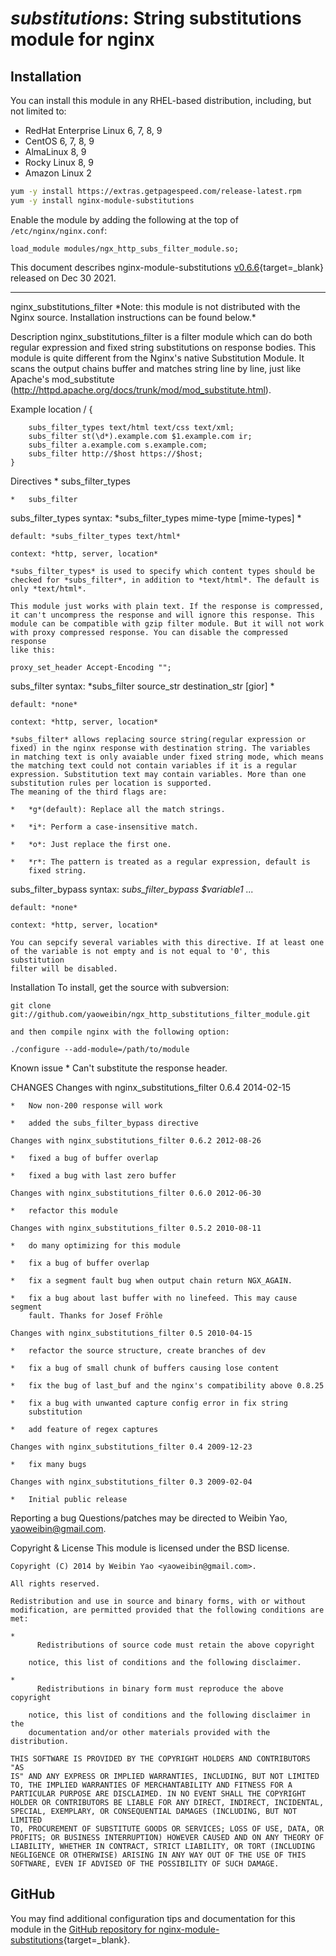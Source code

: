 # *substitutions*: String substitutions module for nginx


## Installation

You can install this module in any RHEL-based distribution, including, but not limited to:

* RedHat Enterprise Linux 6, 7, 8, 9
* CentOS 6, 7, 8, 9
* AlmaLinux 8, 9
* Rocky Linux 8, 9
* Amazon Linux 2

```bash
yum -y install https://extras.getpagespeed.com/release-latest.rpm
yum -y install nginx-module-substitutions
```

Enable the module by adding the following at the top of `/etc/nginx/nginx.conf`:

```nginx
load_module modules/ngx_http_subs_filter_module.so;
```


This document describes nginx-module-substitutions [v0.6.6](https://github.com/dvershinin/ngx_http_substitutions_filter_module/releases/tag/v0.6.6){target=_blank} 
released on Dec 30 2021.

<hr />
nginx_substitutions_filter
    *Note: this module is not distributed with the Nginx source.
    Installation instructions can be found below.*

  Description
    nginx_substitutions_filter is a filter module which can do both regular
    expression and fixed string substitutions on response bodies. This
    module is quite different from the Nginx's native Substitution Module.
    It scans the output chains buffer and matches string line by line, just
    like Apache's mod_substitute
    (<http://httpd.apache.org/docs/trunk/mod/mod_substitute.html>).

  Example
    location / {

        subs_filter_types text/html text/css text/xml;
        subs_filter st(\d*).example.com $1.example.com ir;
        subs_filter a.example.com s.example.com;
        subs_filter http://$host https://$host;
    }

  Directives
    *   subs_filter_types

    *   subs_filter

   subs_filter_types
    syntax: *subs_filter_types mime-type [mime-types] *

    default: *subs_filter_types text/html*

    context: *http, server, location*

    *subs_filter_types* is used to specify which content types should be
    checked for *subs_filter*, in addition to *text/html*. The default is
    only *text/html*.

    This module just works with plain text. If the response is compressed,
    it can't uncompress the response and will ignore this response. This
    module can be compatible with gzip filter module. But it will not work
    with proxy compressed response. You can disable the compressed response
    like this:

    proxy_set_header Accept-Encoding "";

   subs_filter
    syntax: *subs_filter source_str destination_str [gior] *

    default: *none*

    context: *http, server, location*

    *subs_filter* allows replacing source string(regular expression or
    fixed) in the nginx response with destination string. The variables 
    in matching text is only avaiable under fixed string mode, which means 
    the matching text could not contain variables if it is a regular 
    expression. Substitution text may contain variables. More than one 
    substitution rules per location is supported. 
    The meaning of the third flags are:

    *   *g*(default): Replace all the match strings.

    *   *i*: Perform a case-insensitive match.

    *   *o*: Just replace the first one.

    *   *r*: The pattern is treated as a regular expression, default is
        fixed string.

   subs_filter_bypass
    syntax: *subs_filter_bypass $variable1 ...*

    default: *none*

    context: *http, server, location*

    You can sepcify several variables with this directive. If at least one
    of the variable is not empty and is not equal to '0', this substitution
    filter will be disabled.

  Installation
    To install, get the source with subversion:

    git clone
    git://github.com/yaoweibin/ngx_http_substitutions_filter_module.git

    and then compile nginx with the following option:

    ./configure --add-module=/path/to/module

  Known issue
    *   Can't substitute the response header.

  CHANGES
    Changes with nginx_substitutions_filter 0.6.4 2014-02-15

    *   Now non-200 response will work

    *   added the subs_filter_bypass directive

    Changes with nginx_substitutions_filter 0.6.2 2012-08-26

    *   fixed a bug of buffer overlap

    *   fixed a bug with last zero buffer

    Changes with nginx_substitutions_filter 0.6.0 2012-06-30

    *   refactor this module

    Changes with nginx_substitutions_filter 0.5.2 2010-08-11

    *   do many optimizing for this module

    *   fix a bug of buffer overlap

    *   fix a segment fault bug when output chain return NGX_AGAIN.

    *   fix a bug about last buffer with no linefeed. This may cause segment
        fault. Thanks for Josef Fröhle

    Changes with nginx_substitutions_filter 0.5 2010-04-15

    *   refactor the source structure, create branches of dev

    *   fix a bug of small chunk of buffers causing lose content

    *   fix the bug of last_buf and the nginx's compatibility above 0.8.25

    *   fix a bug with unwanted capture config error in fix string
        substitution

    *   add feature of regex captures

    Changes with nginx_substitutions_filter 0.4 2009-12-23

    *   fix many bugs

    Changes with nginx_substitutions_filter 0.3 2009-02-04

    *   Initial public release

  Reporting a bug
    Questions/patches may be directed to Weibin Yao, yaoweibin@gmail.com.

  Copyright & License
    This module is licensed under the BSD license.

    Copyright (C) 2014 by Weibin Yao <yaoweibin@gmail.com>.

    All rights reserved.

    Redistribution and use in source and binary forms, with or without
    modification, are permitted provided that the following conditions are
    met:

    *
          Redistributions of source code must retain the above copyright

        notice, this list of conditions and the following disclaimer.

    *
          Redistributions in binary form must reproduce the above copyright

        notice, this list of conditions and the following disclaimer in the
        documentation and/or other materials provided with the distribution.

    THIS SOFTWARE IS PROVIDED BY THE COPYRIGHT HOLDERS AND CONTRIBUTORS "AS
    IS" AND ANY EXPRESS OR IMPLIED WARRANTIES, INCLUDING, BUT NOT LIMITED
    TO, THE IMPLIED WARRANTIES OF MERCHANTABILITY AND FITNESS FOR A
    PARTICULAR PURPOSE ARE DISCLAIMED. IN NO EVENT SHALL THE COPYRIGHT
    HOLDER OR CONTRIBUTORS BE LIABLE FOR ANY DIRECT, INDIRECT, INCIDENTAL,
    SPECIAL, EXEMPLARY, OR CONSEQUENTIAL DAMAGES (INCLUDING, BUT NOT LIMITED
    TO, PROCUREMENT OF SUBSTITUTE GOODS OR SERVICES; LOSS OF USE, DATA, OR
    PROFITS; OR BUSINESS INTERRUPTION) HOWEVER CAUSED AND ON ANY THEORY OF
    LIABILITY, WHETHER IN CONTRACT, STRICT LIABILITY, OR TORT (INCLUDING
    NEGLIGENCE OR OTHERWISE) ARISING IN ANY WAY OUT OF THE USE OF THIS
    SOFTWARE, EVEN IF ADVISED OF THE POSSIBILITY OF SUCH DAMAGE.

## GitHub

You may find additional configuration tips and documentation for this module in the [GitHub 
repository for 
nginx-module-substitutions](https://github.com/dvershinin/ngx_http_substitutions_filter_module){target=_blank}.